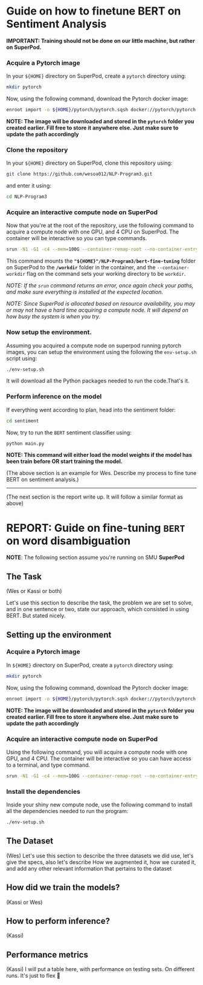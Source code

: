 # Guide on how to finetune BERT on Sentiment Analysis

**IMPORTANT: Training should not be done on our little machine, but rather on SuperPod.**

### Acquire a Pytorch image

In your `${HOME}` directory on SuperPod, create a `pytorch` directory using:

```sh
mkdir pytorch
```

Now, using the following command, download the Pytorch docker image:

```sh
enroot import -o ${HOME}/pytorch/pytorch.sqsh docker://pytorch/pytorch:latest
```

**NOTE: The image will be downloaded and stored in the `pytorch` folder you created earlier. Fill free to store it anywhere else. Just make sure to update the path accordingly**

### Clone the repository

In your `${HOME}` directory on SuperPod, clone this repository using:

```sh
git clone https://github.com/wesoa012/NLP-Program3.git
```

and enter it using:

```sh
cd NLP-Program3
```

### Acquire an interactive compute node on SuperPod

Now that you're at the root of the repository, use the following command to acquire a compute node with one GPU, and 4 CPU on SuperPod. The container will be interactive so you can type commands.

```sh
srun -N1 -G1 -c4 --mem=100G --container-remap-root --no-container-entrypoint --container-image ${HOME}/pytorch/pytorch.sqsh --container-mounts="${HOME}"/NLP-Program3/bert-fine-tuning:/workdir --container-workdir /workdir --pty bash -i
```

This command mounts the **`"${HOME}"/NLP-Program3/bert-fine-tuning`** folder on SuperPod to the **`/workdir`** folder in the container, and the `--container-workdir` flag on the command sets your working directory to be `workdir`.

*NOTE: If the `srun` command returns an error, once again check your paths, and make sure everything is installed at the expected location.*

*NOTE: Since SuperPod is allocated based on resource availability, you may or may not have a hard time acquiring a compute node. It will depend on how busy the system is when you try.*

### Now setup the environment.

Assuming you acquired a compute node on superpod running pytorch images, you can setup the environment using the following the `env-setup.sh` script using:

```sh
./env-setup.sh
```
It will download all the Python packages needed to run the code.That's it. 

### Perform inference on the model

If everything went according to plan, head into the sentiment folder:

```sh
cd sentiment
```

Now, try to run the `BERT` sentiment classifier using:

```sh
python main.py
```

**NOTE: This command will either load the model weights if the model has been train before OR start training the model.**

(The above section is an example for Wes. Describe my process to fine tune BERT on sentiment analysis.)

---

(The next section is the report write up. It will follow a similar format as above)

# REPORT: Guide on fine-tuning `BERT` on word disambiguation

**NOTE**: The following section assume you're running on SMU **SuperPod**

## The Task

(Wes or Kassi or both)

Let's use this section to describe the task, the problem we are set to solve, and in one sentence or two, state our approach, which consisted in using BERT. But stated nicely.

## Setting up the environment

### Acquire a Pytorch image

In `${HOME}` directory on SuperPod, create a `pytorch` directory using:

```sh
mkdir pytorch
```

Now, using the following command, download the Pytorch docker image:

```sh
enroot import -o ${HOME}/pytorch/pytorch.sqsh docker://pytorch/pytorch:latest
```

**NOTE: The image will be downloaded and stored in the `pytorch` folder you created earlier. Fill free to store it anywhere else. Just make sure to update the path accordingly**

### Acquire an interactive compute node on SuperPod

Using the following command, you will acquire a compute node with one GPU, and 4 CPU. The container will be interactive so you can have access to a terminal, and type command.

```sh
srun -N1 -G1 -c4 --mem=100G --container-remap-root --no-container-entrypoint --container-image ${HOME}/pytorch/pytorch.sqsh --container-mounts="${HOME}"/bert-fine-tuning:/workdir --container-workdir /workdir --pty bash -i
```

### Install the dependencies

Inside your shiny new compute node, use the following command to install all the dependencies needed to run the program:

```sh
./env-setup.sh
```


## The Dataset

(Wes)
Let's use this section to describe the three datasets we did use, let's give the specs, also let's describe How we augmented it, how we curated it, and add any other relevant information that pertains to the dataset

## How did we train the models?

(Kassi or Wes)

## How to perform inference?

(Kassi)

## Performance metrics

(Kassi)
I will put a table here, with performance on testing sets. On different runs. It's just to flex 💪
